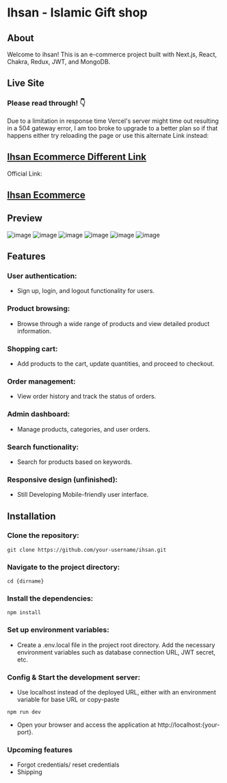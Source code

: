 # Ihsan - Islamic Gift shop

## About

Welcome to ihsan! This is an e-commerce project built with Next.js, React, Chakra, Redux, JWT, and MongoDB.

## Live Site

### Please read through! 👇

Due to a limitation in response time Vercel's server might time out resulting in a 504 gateway error, I am too broke to upgrade to a better plan so if that happens either try reloading the page or use this alternate Link instead:

<h2><a title="go to site" href="https://ihsan-ecommerce-git-main-hongducanhnguyen.vercel.app/">Ihsan Ecommerce Different Link</a></h2>

Official Link:

<h2><a title="go to site" href="https://ihsan-ecommerce.vercel.app/">Ihsan Ecommerce</a></h2>

## Preview

![image](https://github.com/HongDucAnhNguyen/Ihsan-ecommerce/assets/96758088/185b21ea-eebd-4fda-b836-ddc4d17f6421)
![image](https://github.com/HongDucAnhNguyen/Ihsan-ecommerce/assets/96758088/eb4e1570-986b-4269-906f-5b19394bdeed)
![image](https://github.com/HongDucAnhNguyen/Ihsan-ecommerce/assets/96758088/c3ff6ed6-7d1c-426f-9389-8fbbae3d75d8)
![image](https://github.com/HongDucAnhNguyen/Ihsan-ecommerce/assets/96758088/2a011c64-9b43-4cf4-88bd-c9db31403232)
![image](https://github.com/HongDucAnhNguyen/Ihsan-ecommerce/assets/96758088/00254b7c-6b5b-4b1b-9de2-c512dd70ba15)
![image](https://github.com/HongDucAnhNguyen/Ihsan-ecommerce/assets/96758088/be29c57b-cb2f-4ccc-83e3-0fe793879e0b)

## Features

### User authentication:

- Sign up, login, and logout functionality for users.

### Product browsing:

- Browse through a wide range of products and view detailed product information.

### Shopping cart:

- Add products to the cart, update quantities, and proceed to checkout.

### Order management:

- View order history and track the status of orders.

### Admin dashboard:

- Manage products, categories, and user orders.

### Search functionality:

- Search for products based on keywords.

### Responsive design (unfinished):

- Still Developing Mobile-friendly user interface.

## Installation

### Clone the repository:

`git clone https://github.com/your-username/ihsan.git`

### Navigate to the project directory:

`cd {dirname}`

### Install the dependencies:

`npm install`

### Set up environment variables:

- Create a .env.local file in the project root directory.
  Add the necessary environment variables such as database connection URL, JWT secret, etc.

### Config & Start the development server:

- Use localhost instead of the deployed URL, either with an environment variable for base URL or copy-paste

`npm run dev`

- Open your browser and access the application at http://localhost:{your-port}.

### Upcoming features

- Forgot credentials/ reset credentials
- Shipping
